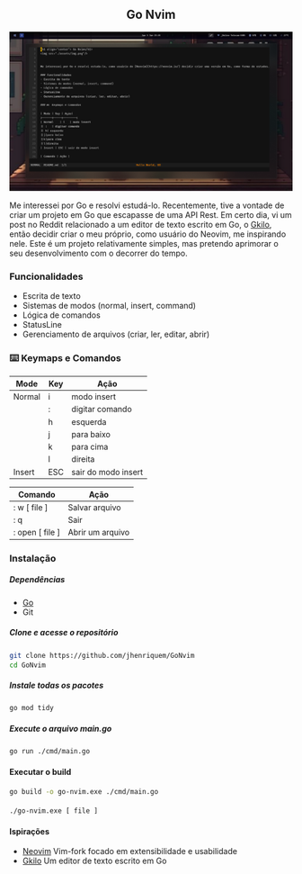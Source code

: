 <h2 align="center"> Go Nvim</h2>
<img src="./assets/img.png"/>

Me interessei por Go e resolvi estudá-lo. Recentemente, tive a vontade de criar um projeto em Go que escapasse de uma API Rest.
Em certo dia, vi um post no Reddit relacionado a um editor de texto escrito em Go, o [Gkilo](https://github.com/vcnovaes/gkilo), então decidir criar o meu próprio, como usuário do Neovim, me inspirando nele. Este é um projeto relativamente simples, mas pretendo aprimorar o seu desenvolvimento com o decorrer do tempo.


### Funcionalidades
- Escrita de texto
- Sistemas de modos (normal, insert, command)
- Lógica de comandos
- StatusLine 
- Gerenciamento de arquivos (criar, ler, editar, abrir)

### ⌨️ Keymaps e Comandos  

| Mode | Key | Ação|
|------|-----|--------|
| Normal    | i   | modo insert  
|| :   | digitar comando  
|| h| esquerda
||j|para baixo
||k|para cima
||l|direita
| Insert | ESC | sair do modo insert

| Comando | Ação | 
|-----------|----|
| : w [ file ]| Salvar arquivo |
| : q| Sair|
|: open [ file ]| Abrir um arquivo |

### Instalação

##### Dependências
- [Go](https://go.dev/)
- Git


##### Clone e acesse o repositório 
```bash
git clone https://github.com/jhenriquem/GoNvim
cd GoNvim
```

##### Instale todas os pacotes
```bash
go mod tidy
```
##### Execute o arquivo main.go
```bash
go run ./cmd/main.go
```
#### Executar o build 
```bash
go build -o go-nvim.exe ./cmd/main.go

./go-nvim.exe [ file ]
```

#### Ispirações
- [Neovim](https://github.com/neovim/neovim) Vim-fork focado em extensibilidade e usabilidade
- [Gkilo](https://github.com/vcnovaes/gkilo) Um editor de texto escrito em Go
